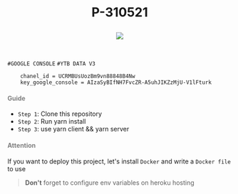 # <p align="center">P-310521</p>

<p align="center"> 
    <img src="https://i.redd.it/l766hxgnvl831.png" />
</p>
<br />

`#GOOGLE CONSOLE` `#YTB DATA V3`

```JS
    chanel_id = UCRMBUsUozBm9vn88848B4Nw
    key_google_console = AIzaSyBIfNH7FvcZR-A5uhJIKZzMjU-V1lFturk
```

#### <p style="color:gray">Guide</p>

- `Step 1`: Clone this repository
- `Step 2`: Run yarn install
- `Step 3`: use yarn client && yarn server

#### <p style="color:gray">Attention</p>

If you want to deploy this project, let's install `Docker` and write a `Docker file` to use

> **Don't** forget to configure env variables on heroku hosting
